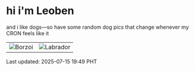 # hi i'm Leoben

and i like dogs—so have some random dog pics that change whenever my CRON feels like it

|  |  |
|--------|----------|
| ![Borzoi](https://random-dog-vercel.vercel.app/api/random-borzoi?v=1752580146) | ![Labrador](https://random-dog-vercel.vercel.app/api/random-labrador?v=1752580146) |

Last updated: 2025-07-15 19:49 PHT
